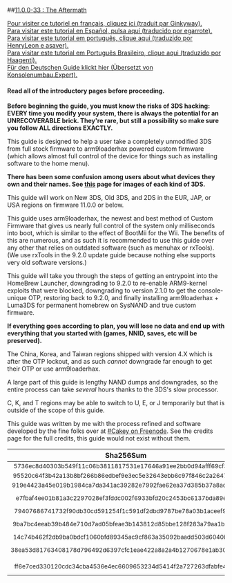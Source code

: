 ##[11.0.0-33 : The Aftermath](https://www.reddit.com/r/3dshacks/comments/4iry4s/)

[Pour visiter ce tutoriel en français, cliquez ici (traduit par Ginkyway).](https://github.com/Ginkyway/Guide/wiki/Accueil)    
[Para visitar este tutorial en Español, pulsa aquí (traducido por egarrote).](http://www.elotrolado.net/hilo_mega-tuto-instalar-arm9loaderhax-y-AuReiNand_2162112)    
[Para visitar este tutorial em português, clique aqui (traduzido por HenryLeon e asaver).](https://github.com/HenryLeonheart/Guide_Portuguese/wiki)    
[Para visitar este tutorial em Português Brasileiro, clique aqui (traduzido por Haagenti).](https://github.com/Haagenti/Guide-pt_BR/wiki)    
[Für den Deutschen Guide klickt hier (Übersetzt von Konsolenumbau.Expert).](https://github.com/KonsoleHL/Guide/wiki)    

#### Read all of the introductory pages before proceeding.

**Before beginning the guide, you must know the risks of 3DS hacking: EVERY time you modify your system, there is always the potential for an UNRECOVERABLE brick. They're rare, but still a possibility so make sure you follow ALL directions EXACTLY.**

This guide is designed to help a user take a completely unmodified 3DS from full stock
firmware to arm9loaderhax powered custom firmware (which allows almost full control of the device for things such as installing software to the home menu).

**There has been some confusion among users about what devices they own and their names. See [this](https://github.com/Plailect/Guide/wiki/Device-Info) page for images of each kind of 3DS.**

This guide will work on New 3DS, Old 3DS, and 2DS in the EUR, JAP, or USA regions on firmware 11.0.0 or below.

This guide uses arm9loaderhax, the newest and best method of Custom Firmware that gives us nearly full control of the system only milliseconds into boot, which is similar to the effect of BootMii for the Wii. The benefits of this are numerous, and as such it is recommended to use this guide over any other that relies on outdated software (such as menuhax or rxTools). (We use rxTools in the 9.2.0 update guide because nothing else supports very old software versions.)

This guide will take you through the steps of getting an entrypoint into the HomeBrew Launcher, downgrading to 9.2.0 to re-enable ARM9-kernel exploits that were blocked, downgrading to version 2.1.0 to get the console-unique OTP, restoring back to 9.2.0, and finally installing arm9loaderhax + Luma3DS for permanent homebrew on SysNAND and true custom firmware.

**If everything goes according to plan, you will lose no data and end up with everything that you started with (games, NNID, saves, etc will be preserved).**

The China, Korea, and Taiwan regions shipped with version 4.X which is after the OTP lockout, and as such *cannot* downgrade far enough to get their OTP or use arm9loaderhax.

A large part of this guide is lengthy NAND dumps and downgrades, so the entire process can take *several* hours thanks to the 3DS's slow processor.

C, K, and T regions may be able to switch to U, E, or J temporarily but that is outside of the scope of this guide.

This guide was written by me with the process refined and software developed by the fine folks over at [#Cakey on Freenode](http://webchat.freenode.net/?channels=%23Cakey). See the credits page for the full credits, this guide would not exist without them.

Sha256Sum | Zip File
:---: | :---:
<sub>5736ec8d40303b549f11c06b3811817531e17646a91ee2bb0d94afff69cf3a4e</sub> | <sub>2.1.0E(Full).zip</sub>
<sub>95520c64f3b42a13b8bf266b86edbef9e3ec5e32643ebb6c97f846c2a2647980</sub> | <sub>2.1.0J(Full).zip</sub>
<sub>919e4423a45e019b1984ca7da341ac39282e7992fae62ea37d385b37a8ac621f</sub> | <sub>2.1.0U(Full).zip</sub>
<sub>e7fbaf4ee01b81a3c2297028ef3fddc002f6933bfd20c2453bc6137bda89e5fd</sub> | <sub>9.2.0-20E(Full)_n3DS.zip</sub>
<sub>79407686741732f90db30cd591254f1c591df2dbd9787be78a03b1aceef9f2fe</sub> | <sub>9.2.0-20E(Full).zip</sub>
<sub>9ba7bc4eeab39b484e710d7ad05bfeae3b143812d85bbe128f283a79aa1ba80b</sub> | <sub>9.2.0-20J(Full)_n3DS.zip</sub>
<sub>14c74b462f2db9ba0bdcf1060bfd89345ac9cf863a35092baadd503d6040b837</sub> | <sub>9.2.0-20J(Full).zip</sub>
<sub>38ea53d81763408178d796492d6397cfc1eae422a8a2a4b1270678e1ab30043c</sub> | <sub>9.2.0-20U(Full)_n3DS.zip</sub>
<sub>ff6e7ced330120cdc34cba4536e4ec6609653234d5414f2a727263dfabfe46a3</sub> | <sub>9.2.0-20U(Full).zip</sub>